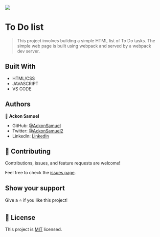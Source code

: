 ![](https://img.shields.io/badge/Microverse-blueviolet)

# To Do list

> This project involves building a simple HTML list of To Do tasks. The simple web page is built using webpack and served by a webpack dev server.


## Built With

- HTML/CSS
- JAVASCRIPT
- VS CODE

## Authors

👤 **Ackon Samuel**

- GitHub: [@AckonSamuel](https://github.com/AckonSamuel)
- Twitter: [@AckonSamuel2](https://twitter.com/AckonSamuel)
- LinkedIn: [LinkedIn](https://www.linkedin.com/in/samuel-ackon-882717190/)


## 🤝 Contributing

Contributions, issues, and feature requests are welcome!

Feel free to check the [issues page](../../issues/).

## Show your support

Give a ⭐️ if you like this project!

## 📝 License

This project is [MIT](./MIT.md) licensed.
